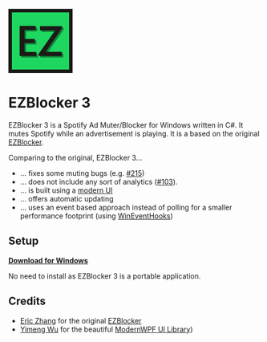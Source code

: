 ![icon](https://github.com/OpenByteDev/EZBlocker3/blob/master/EZBlocker3/Icon/Icon128.png)
# EZBlocker 3

EZBlocker 3 is a Spotify Ad Muter/Blocker for Windows written in C#.
It mutes Spotify while an advertisement is playing.
It is a based on the original [EZBlocker](https://github.com/Xeroday/Spotify-Ad-Blocker).

Comparing to the original, EZBlocker 3...
- ... fixes some muting bugs (e.g. [#215](https://github.com/Xeroday/Spotify-Ad-Blocker/pull/215))
- ... does not include any sort of analytics ([#103](https://github.com/Xeroday/Spotify-Ad-Blocker/issues/103)).
- ... is built using a [modern UI](https://github.com/Kinnara/ModernWpf)
- ... offers automatic updating
- ... uses an event based approach instead of polling for a smaller performance footprint (using [WinEventHooks](https://docs.microsoft.com/en-us/windows/win32/api/winuser/nf-winuser-setwineventhook))

## Setup

**[Download for Windows](https://github.com/OpenByteDev/EZBlocker3/releases/latest/)**

No need to install as EZBlocker 3 is a portable application.

## Credits

- [Eric Zhang](https://github.com/Xeroday) for the original [EZBlocker](https://github.com/Xeroday/Spotify-Ad-Blocker)
- [Yimeng Wu](https://github.com/Kinnara) for the beautiful [ModernWPF UI Library](https://github.com/Kinnara/ModernWpf))
